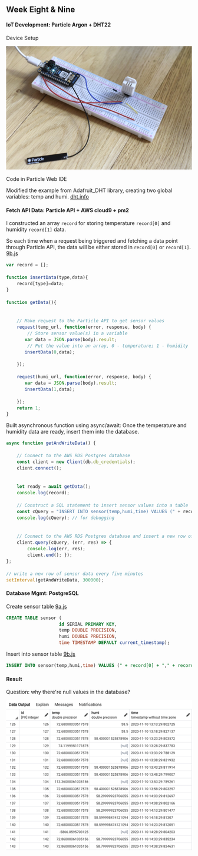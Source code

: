 ## Week Eight & Nine

#### IoT Development: Particle Argon + DHT22

Device Setup 

![image](https://github.com/JessieJessJe/dataStructures/blob/master/week09/IMG_6297.jpg)

Code in Particle Web IDE

Modified the example from Adafruit_DHT library, creating two global variables: temp and humi. [dht.info](https://github.com/JessieJessJe/dataStructures/blob/master/week09/dht.ino)

#### Fetch API Data: Particle API + AWS cloud9 + pm2

I constructed an array `record` for storing temperature `record[0]` and humidity `record[1]` data. 

So each time when a request being triggered and fetching a data point through Particle API, the data will be either stored in `record[0]` or `record[1]`.
[9b.js](https://github.com/JessieJessJe/dataStructures/blob/master/week07/getTime.js)

````javascript
var record = [];

function insertData(type,data){
    record[type]=data;
}

function getData(){
    

    // Make request to the Particle API to get sensor values
    request(temp_url, function(error, response, body) {
        // Store sensor value(s) in a variable
       var data = JSON.parse(body).result; 
        // Put the value into an array, 0 - temperature; 1 - humidity
       insertData(0,data);
       
    });
    
    request(humi_url, function(error, response, body) {
       var data = JSON.parse(body).result; 
       insertData(1,data);
       
    });    
    return 1;
}
````

Built asynchronous function using async/await: Once the temperature and humidity data are ready, insert them into the database. 

````javascript
async function getAndWriteData() {
        
    // Connect to the AWS RDS Postgres database
    const client = new Client(db.db_credentials);
    client.connect(); 
    

    let ready = await getData();
    console.log(record);    
        
    // Construct a SQL statement to insert sensor values into a table
    const cQuery = "INSERT INTO sensor(temp,humi,time) VALUES (" + record[0] + "," + record[1] + ", DEFAULT);" ;
    console.log(cQuery); // for debugging
    

    // Connect to the AWS RDS Postgres database and insert a new row of sensor values
    client.query(cQuery, (err, res) => {
        console.log(err, res);
        client.end(); });
};

// write a new row of sensor data every five minutes
setInterval(getAndWriteData, 300000);
````

#### Database Mgmt: PostgreSQL

Create sensor table [9a.js](https://github.com/JessieJessJe/dataStructures/blob/master/week09/9a.js)
````sql
CREATE TABLE sensor ( 
                    id SERIAL PRIMARY KEY,
                    temp DOUBLE PRECISION,
                    humi DOUBLE PRECISION,
                    time TIMESTAMP DEFAULT current_timestamp);
````
Insert into sensor table [9b.js](https://github.com/JessieJessJe/dataStructures/blob/master/week09/9b.js)
````sql
INSERT INTO sensor(temp,humi,time) VALUES (" + record[0] + "," + record[1] + ", DEFAULT);
````

#### Result

Question: why there're null values in the database? 

![image](https://github.com/JessieJessJe/dataStructures/blob/master/week09/db.png)






